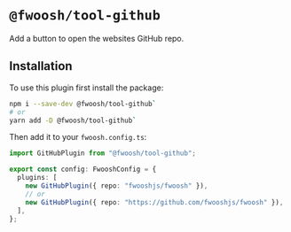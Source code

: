 # `@fwoosh/tool-github`

Add a button to open the websites GitHub repo.

## Installation

To use this plugin first install the package:

```sh
npm i --save-dev @fwoosh/tool-github`
# or
yarn add -D @fwoosh/tool-github`
```

Then add it to your `fwoosh.config.ts`:

```ts fwoosh.config.ts
import GitHubPlugin from "@fwoosh/tool-github";

export const config: FwooshConfig = {
  plugins: [
    new GitHubPlugin({ repo: "fwooshjs/fwoosh" }),
    // or
    new GitHubPlugin({ repo: "https://github.com/fwooshjs/fwoosh" }),
  ],
};
```
